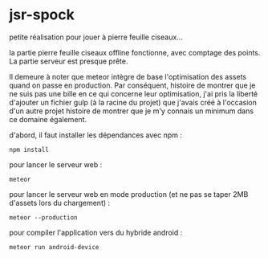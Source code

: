 # jsr-spock
petite réalisation pour jouer à pierre feuille ciseaux...

la partie pierre feuille ciseaux offline fonctionne, avec comptage des points. La partie serveur est presque prête.

Il demeure à noter que meteor intègre de base l'optimisation des assets quand on passe en production.
Par conséquent, histoire de montrer que je ne suis pas une bille en ce qui concerne leur optimisation,
j'ai pris la liberté d'ajouter un fichier gulp (à la racine du projet) que j'avais créé à l'occasion d'un autre projet
histoire de montrer que je m'y connais un minimum dans ce domaine également.

d'abord, il faut installer les dépendances avec npm :
```
npm install
```

pour lancer le serveur web :
```
meteor
```

pour lancer le serveur web en mode production (et ne pas se taper 2MB d'assets lors du chargement) :
```
meteor --production
```

pour compiler l'application vers du hybride android :
```
meteor run android-device
```
